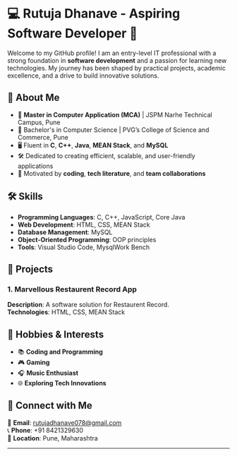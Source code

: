 # 💻 Rutuja Dhanave - Aspiring Software Developer 🚀

Welcome to my GitHub profile! I am an entry-level IT professional with a strong foundation in **software development** and a passion for learning new technologies. My journey has been shaped by practical projects, academic excellence, and a drive to build innovative solutions.

## 🎯 About Me
- 🌱 **Master in Computer Application (MCA)** | JSPM Narhe Technical Campus, Pune  
- 📜 Bachelor's in Computer Science | PVG’s College of Science and Commerce, Pune  
- 🖥️ Fluent in **C**, **C++**, **Java**, **MEAN Stack**, and **MySQL**  
- 🛠️ Dedicated to creating efficient, scalable, and user-friendly applications  
- 🌟 Motivated by **coding**, **tech literature**, and **team collaborations**

## 🛠️ Skills
- **Programming Languages**: C, C++, JavaScript, Core Java  
- **Web Development**: HTML, CSS, MEAN Stack  
- **Database Management**: MySQL  
- **Object-Oriented Programming**: OOP principles  
- **Tools**: Visual Studio Code, MysqlWork Bench  

## 🌟 Projects
### 1. **Marvellous Restaurent Record App**  
**Description**: A software solution for Restaurent Record.  
**Technologies**: HTML, CSS, MEAN Stack  


## 🌱 Hobbies & Interests
- 📚 **Coding and Programming**  
- 🎮 **Gaming**  
- 🎧 **Music Enthusiast**  
- 🌐 **Exploring Tech Innovations**

## 🤝 Connect with Me  
📧 **Email**: [rutujadhanave078@gmail.com](mailto:rutujadhanave078@gmail.com)  
📞 **Phone**: +91 8421329630  
📍 **Location**: Pune, Maharashtra  

---


<!---
Rutuja3107/Rutuja3107 is a ✨ special ✨ repository because its `README.md` (this file) appears on your GitHub profile.
You can click the Preview link to take a look at your changes.
--->
